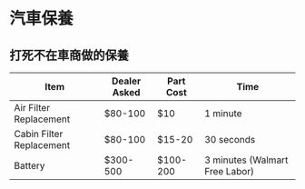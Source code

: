 汽車保養
========


打死不在車商做的保養
--------------------

| Item | Dealer Asked | Part Cost | Time |
| ---- | ------------ | --------- | ---- |
| Air Filter Replacement | $80-100 | $10 | 1 minute |
| Cabin Filter Replacement | $80-100 | $15-20 | 30 seconds |
| Battery | $300-500 | $100-200 | 3 minutes (Walmart Free Labor) |
